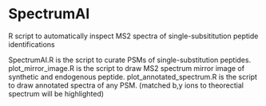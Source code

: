 # SpectrumAI
R script to automatically inspect MS2 spectra of single-subsititution peptide identifications


SpectrumAI.R is the script to curate PSMs of single-substitution peptides.
plot_mirror_image.R is the script to draw MS2 spectrum mirror image of synthetic and endogenous peptide.
plot_annotated_spectrum.R is the script to draw annotated spectra of any PSM. (matched b,y ions to theorectial spectrum will be highlighted) 
